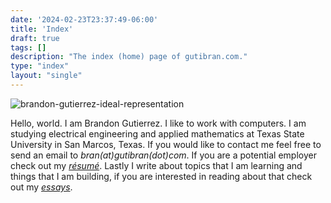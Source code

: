 ```yaml
---
date: '2024-02-23T23:37:49-06:00'
title: 'Index'
draft: true
tags: []
description: "The index (home) page of gutibran.com."
type: "index"
layout: "single"
---
```


![brandon-gutierrez-ideal-representation](/images/brandon-gutierrez.jpg)

Hello, world. I am Brandon Gutierrez. I like to work with computers. I am studying electrical engineering and applied mathematics at Texas State University in San Marcos, Texas. If you would like to contact me feel free to send an email to *bran(at)gutibran(dot)com*. If you are a potential employer check out my [*résumé*](/brandon-gutierrez-résumé.pdf). Lastly I write about topics that I am learning and things that I am building, if you are interested in reading about that check out my [*essays*](/essays).